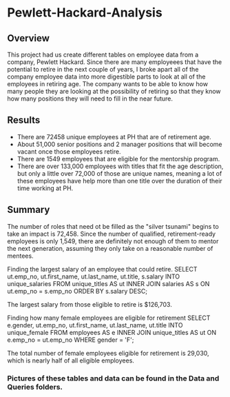 # Pewlett-Hackard-Analysis

## Overview

This project had us create different tables on employee data from a company, Pewlett Hackard. Since there are many employeees that have the potential to retire in the next couple of years, I broke apart all of the company employee data into more digestible parts to look at all of the employees in retiring age. The company wants to be able to know how many people they are looking at the possibility of retiring so that they know how many positions they will need to fill in the near future. 

## Results
- There are 72458 unique employees at PH that are of retirement age.
- About 51,000 senior positions and 2 manager positions that will become vacant once those employees retire.
- There are 1549 employees that are eligible for the mentorship program.
- There are over 133,000 employees with titles that fit the age description, but only a little over 72,000 of those are unique names, meaning a lot of these employees have help more than one title over the duration of their time working at PH.

## Summary
The number of roles that need ot be filled as the "silver tsunami" begins to take an impact is 72,458.
Since the number of qualified, retirement-ready employees is only 1,549, there are definitely not enough of them to mentor the next generation, assuming they only take on a reasonable number of mentees. 

Finding the largest salary of an employee that could retire.
SELECT ut.emp_no,
       ut.first_name,
       ut.last_name,
       ut.title,
       s.salary
INTO unique_salaries
FROM unique_titles AS ut
INNER JOIN salaries AS s
ON ut.emp_no = s.emp_no
ORDER BY s.salary DESC;

The largest salary from those eligible to retire is $126,703.


Finding how many female employees are eligible for retirement
SELECT e.gender,
       ut.emp_no,
       ut.first_name,
       ut.last_name,
       ut.title
INTO unique_female
FROM employees AS e
INNER JOIN unique_titles AS ut
ON e.emp_no = ut.emp_no
WHERE gender = 'F';

The total number of female employees eligible for retirement is 29,030, which is nearly half of all eligible employees.

### Pictures of these tables and data can be found in the Data and Queries folders.
